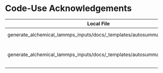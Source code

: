 
# Code-Use Acknowledgements

Local File | Source | License |
---|---|---
generate_alchemical_lammps_inputs/docs/_templates/autosummary/module.rst | [GitHub](https://github.com/JamesALeedham/Sphinx-Autosummary-Recursion/blob/master/docs/_templates/custom-module-template.rst) | MIT License
generate_alchemical_lammps_inputs/docs/_templates/autosummary/class.rst | [GitHub](https://github.com/jaclark5/despasito/blob/master/docs/_templates/autosummary/class.rst) | BSD-3-Clause License
